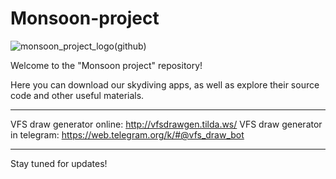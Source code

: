 # Monsoon-project

![monsoon_project_logo(github)](https://github.com/user-attachments/assets/872fb43a-7cee-41d9-8c93-8690ee984f5e)

Welcome to the "Monsoon project" repository!

Here you can download our skydiving apps, as well as explore their source code and other useful materials.

-------------------------------------------------------------

VFS draw generator online: http://vfsdrawgen.tilda.ws/
VFS draw generator in telegram: https://web.telegram.org/k/#@vfs_draw_bot

-------------------------------------------------------------

Stay tuned for updates!
